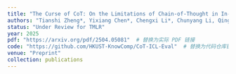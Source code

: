 ```yaml
---
title: "The Curse of CoT: On the Limitations of Chain-of-Thought in In-Context Learning"
authors: "Tianshi Zheng*, Yixiang Chen*, Chengxi Li*, Chunyang Li, Qing Zong, Haochen Shi, Baixuan Xu, Yangqiu Song, Ginny Y Wong, Simon See"
status: "Under Review for TMLR"
year: 2025
pdf: "https://arxiv.org/pdf/2504.05081"  # 替换为实际 PDF 链接
code: "https://github.com/HKUST-KnowComp/CoT-ICL-Eval"  # 替换为代码仓库链接
venue: "Preprint"
collection: publications
---
```

